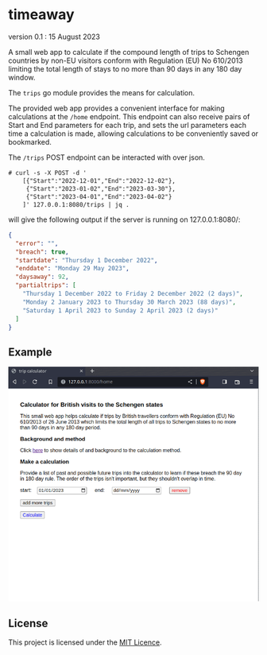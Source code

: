 # timeaway

version 0.1 : 15 August 2023

A small web app to calculate if the compound length of trips to Schengen
countries by non-EU visitors conform with Regulation (EU) No 610/2013
limiting the total length of stays to no more than 90 days in any 180
day window.

The `trips` go module provides the means for calculation.

The provided web app provides a convenient interface for making
calculations at the `/home` endpoint. This endpoint can also receive
pairs of Start and End parameters for each trip, and sets the url
parameters each time a calculation is made, allowing calculations to be
conveniently saved or bookmarked.

The `/trips` POST endpoint can be interacted with over json.

```
# curl -s -X POST -d '
    [{"Start":"2022-12-01","End":"2022-12-02"},
     {"Start":"2023-01-02","End":"2023-03-30"},
     {"Start":"2023-04-01","End":"2023-04-02"}
    ]' 127.0.0.1:8080/trips | jq .
```

will give the following output if the server is running on 127.0.0.1:8080/:

```json
{
  "error": "",
  "breach": true,
  "startdate": "Thursday 1 December 2022",
  "enddate": "Monday 29 May 2023",
  "daysaway": 92,
  "partialtrips": [
    "Thursday 1 December 2022 to Friday 2 December 2022 (2 days)",
    "Monday 2 January 2023 to Thursday 30 March 2023 (88 days)",
    "Saturday 1 April 2023 to Sunday 2 April 2023 (2 days)"
  ]
}
```

## Example

![](util/example.gif)

## License

This project is licensed under the [MIT Licence](LICENCE).
